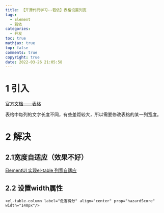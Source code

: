 ```yaml
---
title: 【开源代码学习--若依】表格设置列宽
tags:
  - Element
  - 若依
categories:
  - 开发
toc: true
mathjax: true
top: false
comments: true
copyright: true
date: 2022-03-26 21:05:58
---
```


# 1 引入

[官方文档——表格](https://element.eleme.cn/#/zh-CN/component/table)

表格中每列的文字长度不同，有些差距较大，所以需要修改表格的某一列宽度。

# 2 解决

## 2.1宽度自适应（效果不好）

[ElementUI 实现el-table 列宽自适应](https://cloud.tencent.com/developer/article/1821511)

## 2.2 设置width属性

```vue
<el-table-column label="危害得分" align="center" prop="hazardScore" width="140px"/>
```




